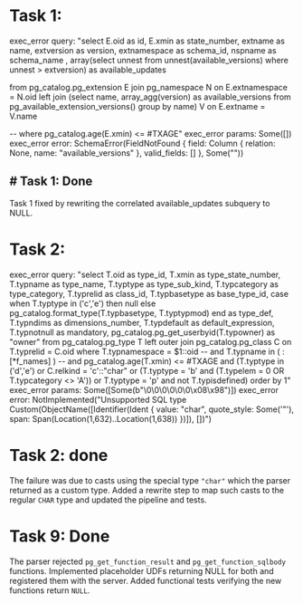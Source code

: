 # Task 1:
exec_error query: "select E.oid        as id,
       E.xmin       as state_number,
       extname      as name,
       extversion   as version,
       extnamespace as schema_id,
       nspname      as schema_name
       ,
       array(select unnest
             from unnest(available_versions)
             where unnest > extversion) as available_updates
       
from pg_catalog.pg_extension E
       join pg_namespace N on E.extnamespace = N.oid
       left join (select name, array_agg(version) as available_versions
                  from pg_available_extension_versions()
                  group by name) V on E.extname = V.name
       
--  where pg_catalog.age(E.xmin) <= #TXAGE"
exec_error params: Some([])
exec_error error: SchemaError(FieldNotFound { field: Column { relation: None, name: "available_versions" }, valid_fields: [] }, Some(""))
## # Task 1: Done
Task 1 fixed by rewriting the correlated available_updates subquery to NULL.


# Task 2:
exec_error query: "select T.oid as type_id,
       T.xmin as type_state_number,
       T.typname as type_name,
       T.typtype as type_sub_kind,
       T.typcategory as type_category,
       T.typrelid as class_id,
       T.typbasetype as base_type_id,
       case when T.typtype in ('c','e') then null
            else pg_catalog.format_type(T.typbasetype, T.typtypmod) end as type_def,
       T.typndims as dimensions_number,
       T.typdefault as default_expression,
       T.typnotnull as mandatory,
       pg_catalog.pg_get_userbyid(T.typowner) as \"owner\"
from pg_catalog.pg_type T
         left outer join pg_catalog.pg_class C
             on T.typrelid = C.oid
where T.typnamespace = $1::oid
  --  and T.typname in ( :[*f_names] )
  --  and pg_catalog.age(T.xmin) <= #TXAGE
  and (T.typtype in ('d','e') or
       C.relkind = 'c'::\"char\" or
       (T.typtype = 'b' and (T.typelem = 0 OR T.typcategory <> 'A')) or
       T.typtype = 'p' and not T.typisdefined)
order by 1"
exec_error params: Some([Some(b"\0\0\0\0\0\0\x08\x98")])
exec_error error: NotImplemented("Unsupported SQL type Custom(ObjectName([Identifier(Ident { value: \"char\", quote_style: Some('\"'), span: Span(Location(1,632)..Location(1,638)) })]), [])")
# Task 2: done
The failure was due to casts using the special type `"char"` which the
parser returned as a custom type.  Added a rewrite step to map such casts
to the regular `CHAR` type and updated the pipeline and tests.

# Task 9: Done
The parser rejected `pg_get_function_result` and `pg_get_function_sqlbody`
functions. Implemented placeholder UDFs returning NULL for both and
registered them with the server. Added functional tests verifying the
new functions return `NULL`.

